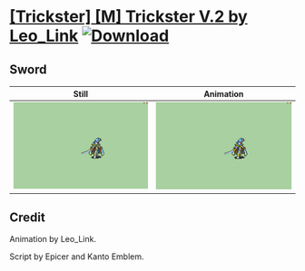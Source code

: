 # [\[Trickster\] \[M\] Trickster V.2 by Leo_Link](./) [![Download](https://img.shields.io/badge/Download--red?style=social&logo=github)](https://minhaskamal.github.io/DownGit/#/home?url=https://github.com/Klokinator/FE-Repo/tree/main/Battle%20Animations%2FInfantry%20-%20(Swd)%20Thieves%2C%20Rogues%2C%20Assassins%2F%5BTrickster%5D%20%5BM%5D%20Trickster%20V.2%20by%20Leo_Link%2F1.%20Sword%20(slash))

## Sword

| Still | Animation |
| :---: | :-------: |
| ![Sword still](./Sword_000.png) | ![Sword](./Sword.gif) |

## Credit

Animation by Leo_Link.

Script by Epicer and Kanto Emblem.
